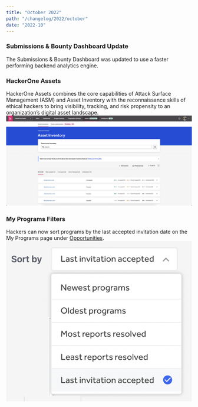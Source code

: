 ```yaml
---
title: "October 2022"
path: "/changelog/2022/october"
date: "2022-10"
---
```


### Submissions & Bounty Dashboard Update
The Submissions & Bounty Dashboard was updated to use a faster performing backend analytics engine.

### HackerOne Assets
HackerOne Assets combines the core capabilities of Attack Surface Management (ASM) and Asset Inventory with the reconnaissance skills of ethical hackers to bring visibility, tracking, and risk propensity to an organization’s digital asset landscape.
![Asset Inventory](./images/asset-inventory.png)

### My Programs Filters
Hackers can now sort programs by the last accepted invitation date on the My Programs page under [Opportunities](https://hackerone.com/opportunities/my_programs).
![My Programs Filters](./images/my-programs-filters.png)
